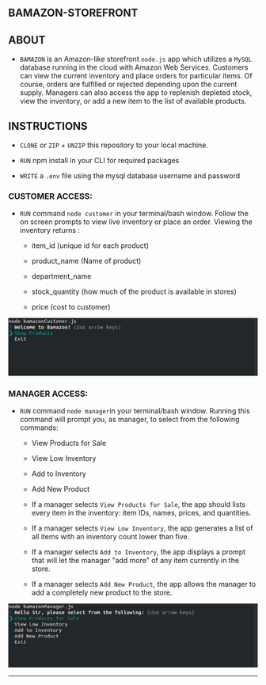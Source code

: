 ## BAMAZON-STOREFRONT

## ABOUT

* `BAMAZON` is an Amazon-like storefront `node.js` app which utilizes a `MySQL` database running in the cloud with Amazon Web Services. Customers can view the current inventory and place orders for particular items. Of course, orders are fulfilled or rejected depending upon the current supply. Managers can also access the app to replenish depleted stock, view the inventory, or add a new item to the list of available products.

## INSTRUCTIONS

* `CLONE` or `ZIP` + `UNZIP` this repository to your local machine. 

* `RUN` npm install in your CLI for required packages

* `WRITE` a `.env` file using the mysql database username and password

### CUSTOMER ACCESS:

* `RUN` command `node customer` in your terminal/bash window. Follow the on screen prompts to view live inventory or place an order. Viewing the inventory returns :

    * item_id (unique id for each product)

    * product_name (Name of product)

    * department_name

    * stock_quantity (how much of the product is available in stores)

    * price (cost to customer)

![customer access success](./assets/scrnshots/customer01.png)

### MANAGER ACCESS:

* `RUN` command `node manager`in your terminal/bash window. Running this command will prompt you, as manager, to select from the following commands:

    * View Products for Sale
    
    * View Low Inventory
    
    * Add to Inventory
    
    * Add New Product

  * If a manager selects `View Products for Sale`, the app should lists every item in the inventory: item IDs, names, prices, and quantities.

  * If a manager selects `View Low Inventory`, the app generates a list of all items with an inventory count lower than five.

  * If a manager selects `Add to Inventory`, the app displays a prompt that will let the manager "add more" of any item currently in the store.

  * If a manager selects `Add New Product`, the app allows the manager to add a completely new product to the store.

![manager access success](./assets/scrnshots/manager01.png)

- - -